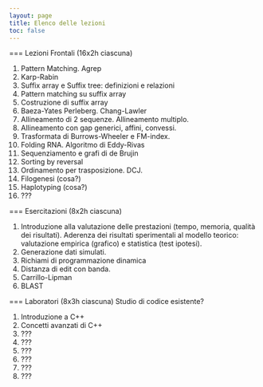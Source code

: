 ```yaml
---
layout: page
title: Elenco delle lezioni
toc: false
---
```



=== Lezioni Frontali (16x2h ciascuna)

1. Pattern Matching. Agrep
2. Karp-Rabin
3. Suffix array e Suffix tree: definizioni e relazioni
4. Pattern matching su suffix array
5. Costruzione di suffix array
6. Baeza-Yates Perleberg. Chang-Lawler
7. Allineamento di 2 sequenze. Allineamento multiplo.
8. Allineamento con gap generici, affini, convessi.
9. Trasformata di Burrows-Wheeler e FM-index.
10. Folding RNA. Algoritmo di Eddy-Rivas
11. Sequenziamento e grafi di de Brujin
12. Sorting by reversal
13. Ordinamento per trasposizione. DCJ.
14. Filogenesi (cosa?)
15. Haplotyping (cosa?)
1. ???

=== Esercitazioni (8x2h ciascuna)

1. Introduzione alla valutazione delle prestazioni (tempo, memoria, qualità
dei risultati). Aderenza dei risultati sperimentali al modello teorico:
valutazione empirica (grafico) e statistica (test ipotesi).
1. Generazione dati simulati.
1. Richiami di programmazione dinamica
2. Distanza di edit con banda.
3. Carrillo-Lipman
4. BLAST


=== Laboratori (8x3h ciascuna)
Studio di codice esistente?

1. Introduzione a C++
1. Concetti avanzati di C++
1. ???
1. ???
1. ???
1. ???
1. ???
1. ???

